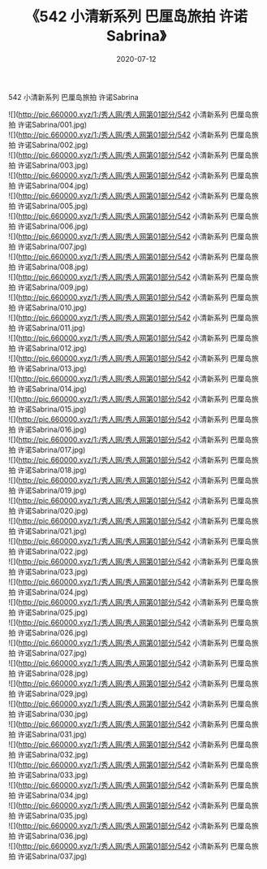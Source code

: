 ﻿---
layout: post
title:  《542 小清新系列 巴厘岛旅拍 许诺Sabrina》
date:   2020-07-12
img: http://pic.660000.xyz/1:/秀人网/秀人网第01部分/542 小清新系列 巴厘岛旅拍 许诺Sabrina/000.jpg
categories: [美女, 清纯, 唯美]
---

542 小清新系列 巴厘岛旅拍 许诺Sabrina

  ![](http://pic.660000.xyz/1:/秀人网/秀人网第01部分/542 小清新系列 巴厘岛旅拍 许诺Sabrina/001.jpg) <br> ![](http://pic.660000.xyz/1:/秀人网/秀人网第01部分/542 小清新系列 巴厘岛旅拍 许诺Sabrina/002.jpg) <br> ![](http://pic.660000.xyz/1:/秀人网/秀人网第01部分/542 小清新系列 巴厘岛旅拍 许诺Sabrina/003.jpg) <br> ![](http://pic.660000.xyz/1:/秀人网/秀人网第01部分/542 小清新系列 巴厘岛旅拍 许诺Sabrina/004.jpg) <br> ![](http://pic.660000.xyz/1:/秀人网/秀人网第01部分/542 小清新系列 巴厘岛旅拍 许诺Sabrina/005.jpg) <br> ![](http://pic.660000.xyz/1:/秀人网/秀人网第01部分/542 小清新系列 巴厘岛旅拍 许诺Sabrina/006.jpg) <br> ![](http://pic.660000.xyz/1:/秀人网/秀人网第01部分/542 小清新系列 巴厘岛旅拍 许诺Sabrina/007.jpg) <br> ![](http://pic.660000.xyz/1:/秀人网/秀人网第01部分/542 小清新系列 巴厘岛旅拍 许诺Sabrina/008.jpg) <br> ![](http://pic.660000.xyz/1:/秀人网/秀人网第01部分/542 小清新系列 巴厘岛旅拍 许诺Sabrina/009.jpg) <br> ![](http://pic.660000.xyz/1:/秀人网/秀人网第01部分/542 小清新系列 巴厘岛旅拍 许诺Sabrina/010.jpg) <br> ![](http://pic.660000.xyz/1:/秀人网/秀人网第01部分/542 小清新系列 巴厘岛旅拍 许诺Sabrina/011.jpg) <br> ![](http://pic.660000.xyz/1:/秀人网/秀人网第01部分/542 小清新系列 巴厘岛旅拍 许诺Sabrina/012.jpg) <br> ![](http://pic.660000.xyz/1:/秀人网/秀人网第01部分/542 小清新系列 巴厘岛旅拍 许诺Sabrina/013.jpg) <br> ![](http://pic.660000.xyz/1:/秀人网/秀人网第01部分/542 小清新系列 巴厘岛旅拍 许诺Sabrina/014.jpg) <br> ![](http://pic.660000.xyz/1:/秀人网/秀人网第01部分/542 小清新系列 巴厘岛旅拍 许诺Sabrina/015.jpg) <br> ![](http://pic.660000.xyz/1:/秀人网/秀人网第01部分/542 小清新系列 巴厘岛旅拍 许诺Sabrina/016.jpg) <br> ![](http://pic.660000.xyz/1:/秀人网/秀人网第01部分/542 小清新系列 巴厘岛旅拍 许诺Sabrina/017.jpg) <br> ![](http://pic.660000.xyz/1:/秀人网/秀人网第01部分/542 小清新系列 巴厘岛旅拍 许诺Sabrina/018.jpg) <br> ![](http://pic.660000.xyz/1:/秀人网/秀人网第01部分/542 小清新系列 巴厘岛旅拍 许诺Sabrina/019.jpg) <br> ![](http://pic.660000.xyz/1:/秀人网/秀人网第01部分/542 小清新系列 巴厘岛旅拍 许诺Sabrina/020.jpg) <br> ![](http://pic.660000.xyz/1:/秀人网/秀人网第01部分/542 小清新系列 巴厘岛旅拍 许诺Sabrina/021.jpg) <br> ![](http://pic.660000.xyz/1:/秀人网/秀人网第01部分/542 小清新系列 巴厘岛旅拍 许诺Sabrina/022.jpg) <br> ![](http://pic.660000.xyz/1:/秀人网/秀人网第01部分/542 小清新系列 巴厘岛旅拍 许诺Sabrina/023.jpg) <br> ![](http://pic.660000.xyz/1:/秀人网/秀人网第01部分/542 小清新系列 巴厘岛旅拍 许诺Sabrina/024.jpg) <br> ![](http://pic.660000.xyz/1:/秀人网/秀人网第01部分/542 小清新系列 巴厘岛旅拍 许诺Sabrina/025.jpg) <br> ![](http://pic.660000.xyz/1:/秀人网/秀人网第01部分/542 小清新系列 巴厘岛旅拍 许诺Sabrina/026.jpg) <br> ![](http://pic.660000.xyz/1:/秀人网/秀人网第01部分/542 小清新系列 巴厘岛旅拍 许诺Sabrina/027.jpg) <br> ![](http://pic.660000.xyz/1:/秀人网/秀人网第01部分/542 小清新系列 巴厘岛旅拍 许诺Sabrina/028.jpg) <br> ![](http://pic.660000.xyz/1:/秀人网/秀人网第01部分/542 小清新系列 巴厘岛旅拍 许诺Sabrina/029.jpg) <br> ![](http://pic.660000.xyz/1:/秀人网/秀人网第01部分/542 小清新系列 巴厘岛旅拍 许诺Sabrina/030.jpg) <br> ![](http://pic.660000.xyz/1:/秀人网/秀人网第01部分/542 小清新系列 巴厘岛旅拍 许诺Sabrina/031.jpg) <br> ![](http://pic.660000.xyz/1:/秀人网/秀人网第01部分/542 小清新系列 巴厘岛旅拍 许诺Sabrina/032.jpg) <br> ![](http://pic.660000.xyz/1:/秀人网/秀人网第01部分/542 小清新系列 巴厘岛旅拍 许诺Sabrina/033.jpg) <br> ![](http://pic.660000.xyz/1:/秀人网/秀人网第01部分/542 小清新系列 巴厘岛旅拍 许诺Sabrina/034.jpg) <br> ![](http://pic.660000.xyz/1:/秀人网/秀人网第01部分/542 小清新系列 巴厘岛旅拍 许诺Sabrina/035.jpg) <br> ![](http://pic.660000.xyz/1:/秀人网/秀人网第01部分/542 小清新系列 巴厘岛旅拍 许诺Sabrina/036.jpg) <br> ![](http://pic.660000.xyz/1:/秀人网/秀人网第01部分/542 小清新系列 巴厘岛旅拍 许诺Sabrina/037.jpg) <br>